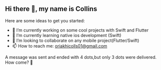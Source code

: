 ## Hi there 👋, my name is Collins


Here are some ideas to get you started:

- 🔭 I’m currently working on some cool projects with Swift and Flutter
- 🌱 I’m currently learning native ios development (Swift)
- 👯 I’m looking to collaborate on any mobile project(Flutter/Swift)
- 📫 How to reach me: oriakhicolls01@gmail.com


 A message was sent and ended with 4 dots,but only 3  dots were delivered. How come? 👀



